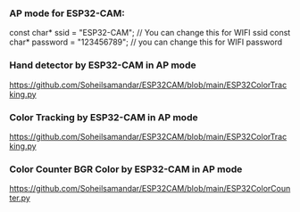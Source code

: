 ### AP mode for ESP32-CAM:
const char* ssid = "ESP32-CAM"; // You can change this for WIFI ssid
const char* password = "123456789"; // you can change this for WIFI password 


### Hand detector by ESP32-CAM in AP mode
https://github.com/Soheilsamandar/ESP32CAM/blob/main/ESP32ColorTracking.py


### Color Tracking by ESP32-CAM in AP mode
https://github.com/Soheilsamandar/ESP32CAM/blob/main/ESP32ColorTracking.py


### Color Counter BGR Color by ESP32-CAM in AP mode 
https://github.com/Soheilsamandar/ESP32CAM/blob/main/ESP32ColorCounter.py
